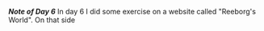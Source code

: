 ***Note of Day 6***
In day 6 I did some exercise on a website called "Reeborg's World". On that side 